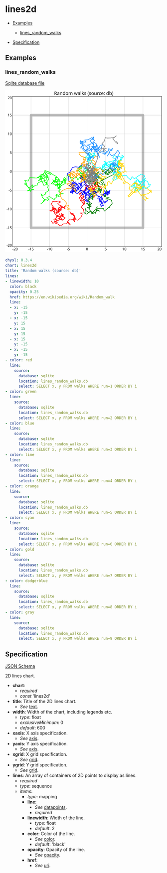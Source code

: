 # lines2d

- [Examples](#examples)
  - [lines_random_walks](#lines_random_walks)

- [Specification](#specification)

## Examples

### lines_random_walks

[Sqlite database file](lines_random_walks.db)

![lines_random_walks SVG](lines_random_walks.svg)

```yaml
chysl: 0.3.4
chart: lines2d
title: 'Random walks (source: db)'
lines:
- linewidth: 10
  color: black
  opacity: 0.25
  href: https://en.wikipedia.org/wiki/Random_walk
  line:
  - x: -15
    y: -15
  - x: -15
    y: 15
  - x: 15
    y: 15
  - x: 15
    y: -15
  - x: -15
    y: -15
- color: red
  line:
    source:
      database: sqlite
      location: lines_random_walks.db
      select: SELECT x, y FROM walks WHERE run=1 ORDER BY i
- color: green
  line:
    source:
      database: sqlite
      location: lines_random_walks.db
      select: SELECT x, y FROM walks WHERE run=2 ORDER BY i
- color: blue
  line:
    source:
      database: sqlite
      location: lines_random_walks.db
      select: SELECT x, y FROM walks WHERE run=3 ORDER BY i
- color: lime
  line:
    source:
      database: sqlite
      location: lines_random_walks.db
      select: SELECT x, y FROM walks WHERE run=4 ORDER BY i
- color: orange
  line:
    source:
      database: sqlite
      location: lines_random_walks.db
      select: SELECT x, y FROM walks WHERE run=5 ORDER BY i
- color: cyan
  line:
    source:
      database: sqlite
      location: lines_random_walks.db
      select: SELECT x, y FROM walks WHERE run=6 ORDER BY i
- color: gold
  line:
    source:
      database: sqlite
      location: lines_random_walks.db
      select: SELECT x, y FROM walks WHERE run=7 ORDER BY i
- color: dodgerblue
  line:
    source:
      database: sqlite
      location: lines_random_walks.db
      select: SELECT x, y FROM walks WHERE run=8 ORDER BY i
- color: gray
  line:
    source:
      database: sqlite
      location: lines_random_walks.db
      select: SELECT x, y FROM walks WHERE run=9 ORDER BY i
```
## Specification

[JSON Schema](lines2d.md)

2D lines chart.

- **chart**:
  - *required*
  - *const* 'lines2d'
- **title**: Title of the 2D lines chart.
  - *See* [text](schema_defs.md#text).
- **width**: Width of the chart, including legends etc.
  - *type*: float
  - *exclusiveMinimum*: 0
  - *default*: 600
- **xaxis**: X axis specification.
  - *See* [axis](schema_defs.md#axis).
- **yaxis**: Y axis specification.
  - *See* [axis](schema_defs.md#axis).
- **xgrid**: X grid specification.
  - *See* [grid](schema_defs.md#grid).
- **ygrid**: Y grid specification.
  - *See* [grid](schema_defs.md#grid).
- **lines**: An array of containers of 2D points to display as lines.
  - *required*
  - *type*: sequence
  - *items*:
    - *type*: mapping
    - **line**:
      - *See* [datapoints](schema_defs.md#datapoints).
      - *required*
    - **linewidth**: Width of the line.
      - *type*: float
      - *default*: 2
    - **color**: Color of the line.
      - *See* [color](schema_defs.md#color).
      - *default*: 'black'
    - **opacity**: Opacity of the line.
      - *See* [opacity](schema_defs.md#opacity).
    - **href**:
      - *See* [uri](schema_defs.md#uri).

